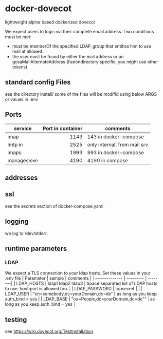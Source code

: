 # docker-dovecot
lightweight alpine based dockerized dovecot

We expect users to login via their complete email address. Two conditions must be met:
- must be memberOf the specified LDAP_group that entitles him to use mail at allowed
- the user must be found by either the mail address or an gosaMailAlternateAddress (fusiondirectory specific, you might use other tokens)

## standard config Files
see the directory install/
some of the files will be modifid using below ARGS or values in .env

## Ports

| service | Port in container| comments |
| -------------- | ---------: | --------|
| imap         | 1143  | 143 in docker-compose |
| lmtp in      | 2525  | only internal, from mail srv |
| imaps        | 1993  | 993 in docker-compose |
| managesieve  | 4190  | 4190 in compose |

## addresses
## ssl
see the secrets section of docker-compose.yaml.
## logging
we log to /dev/stderr.


## runtime parameters
### LDAP
We expect a TLS connection to your ldap hosts.
Set these values in your .env file
| Parameter | sample | comments |
| -------------- | --------- | --------|
| LDAP_HOSTS | ldap1 ldap2 ldap3 | Space separated list of LDAP hosts to use. host:port is allowed too. |
| LDAP_PASSWORD  | topsecret | |
| LDAP_USER | "cn=somebody,dc=yourDomain,dc=de" | as long as you keep auth_bind = yes |
| LDAP_BASE | "ou=People,dc=yourDomain,dc=de"" | as long as you keep auth_bind = yes |

## testing
see https://wiki.dovecot.org/TestInstallation
